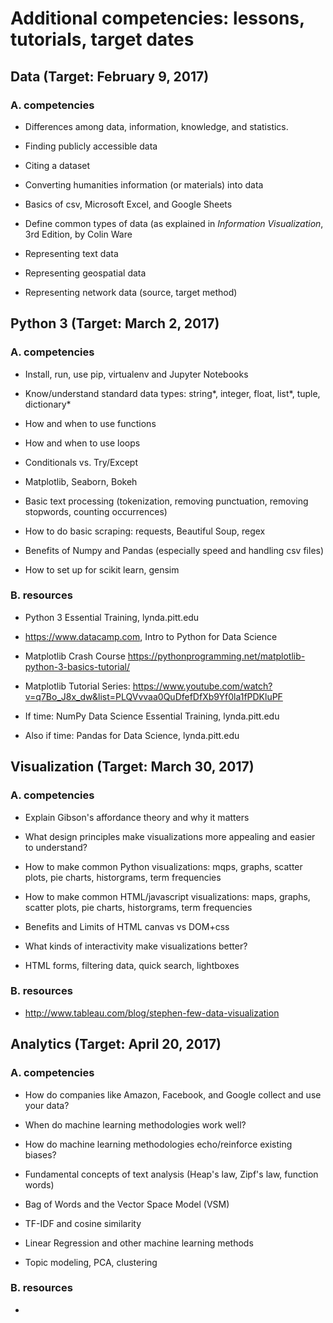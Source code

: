 # Additional competencies: lessons, tutorials, target dates

## Data (Target: February 9, 2017)

### A. competencies

  - Differences among data, information, knowledge, and statistics.

  - Finding publicly accessible data

  - Citing a dataset 

  - Converting humanities information (or materials) into data

  - Basics of csv, Microsoft Excel, and Google Sheets 

  - Define common types of data (as explained in _Information Visualization_, 3rd Edition, by Colin Ware

  - Representing text data

  - Representing geospatial data

  - Representing network data (source, target method)


## Python 3 (Target: March 2, 2017)

### A. competencies

  - Install, run, use pip, virtualenv and Jupyter Notebooks

  - Know/understand standard data types: string*, integer, float, list*, tuple, dictionary*

  - How and when to use functions

  - How and when to use loops

  - Conditionals vs. Try/Except

  - Matplotlib, Seaborn, Bokeh

  - Basic text processing (tokenization, removing punctuation, removing stopwords, counting occurrences)

  - How to do basic scraping: requests, Beautiful Soup, regex

  - Benefits of Numpy and Pandas (especially speed and handling csv files)

  - How to set up for scikit learn, gensim

### B. resources

  - Python 3 Essential Training, lynda.pitt.edu

  - https://www.datacamp.com, Intro to Python for Data Science

  - Matplotlib Crash Course https://pythonprogramming.net/matplotlib-python-3-basics-tutorial/

  - Matplotlib Tutorial Series: https://www.youtube.com/watch?v=q7Bo_J8x_dw&list=PLQVvvaa0QuDfefDfXb9Yf0la1fPDKluPF

  - If time: NumPy Data Science Essential Training, lynda.pitt.edu

  - Also if time: Pandas for Data Science, lynda.pitt.edu

## Visualization (Target: March 30, 2017)

### A. competencies

  - Explain Gibson's affordance theory and why it matters

  - What design principles make visualizations more appealing and easier to understand?

  - How to make common Python visualizations: mqps, graphs, scatter plots, pie charts, historgrams, term frequencies

  - How to make common HTML/javascript visualizations: maps, graphs, scatter plots, pie charts, historgrams, term frequencies 

  - Benefits and Limits of HTML canvas vs DOM+css

  - What kinds of interactivity make visualizations better?

  - HTML forms, filtering data, quick search, lightboxes

### B. resources
  
  - http://www.tableau.com/blog/stephen-few-data-visualization  

## Analytics (Target: April 20, 2017)

### A. competencies

  - How do companies like Amazon, Facebook, and Google collect and use your data? 

  - When do machine learning methodologies work well? 

  - How do machine learning methodologies echo/reinforce existing biases?

  - Fundamental concepts of text analysis (Heap's law, Zipf's law, function words)

  - Bag of Words and the Vector Space Model (VSM)

  - TF-IDF and cosine similarity

  - Linear Regression and other machine learning methods

  - Topic modeling, PCA, clustering

### B. resources

  - 
